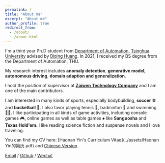 ```yaml
---
permalink: /
title: "About me"
excerpt: "About me"
author_profile: true
redirect_from: 
  - /about/
  - /about.html
---
```


I'm a third year Ph.D student from [Department of Automation](https://www.au.tsinghua.edu.cn/), [Tsinghua University](https://www.tsinghua.edu.cn/) advised by [Biqing Huang](https://www.au.tsinghua.edu.cn/info/1075/3209.htm). In 2021, I received my BS degree from the Department of Automation, THU.

My research interest includes **anomaly detection**, **generative model**, **autonomous driving**, **domain adaption and generalization**.

I hold the position of supervisor at [**Zaiwen Technology Company**](https://www.zaiwen.top/#/) and I am one of the main contributors.

I am interested in many kinds of sports, especially bodybuilding, **soccer** ⚽ and **basketball** 🏀. I also favor playing tennis 🎾, badminton 🏸 and swimming 🏊‍♂️. I like participating in all kinds of game activities, including console games 🎮, online games as well as table games ♠️ like **Sanguosha** and **Texas Hold'em**. I like reading science fiction and suspense novels and I love traveling.

You can find my CV here: [Haonan Yin's Curriculum Vitae](../assets/Haonan Yin的简历.pdf) and [Chinese Version](../assets/殷昊男的简历.pdf).

[Email](mailto:yhn21@mails.tsinghua.edu.cn) / [Github](https://github.com/bu135) / [Wechat](../images/wechat.jpg) 




